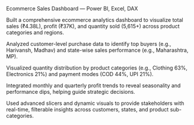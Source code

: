 Ecommerce Sales Dashboard — Power BI, Excel, DAX

Built a comprehensive ecommerce analytics dashboard to visualize total sales (₹4.38L), profit (₹37K), and quantity sold (5,615+) across product categories and regions.

Analyzed customer-level purchase data to identify top buyers (e.g., Harivansh, Madhav) and state-wise sales performance (e.g., Maharashtra, MP).

Visualized quantity distribution by product categories (e.g., Clothing 63%, Electronics 21%) and payment modes (COD 44%, UPI 21%).

Integrated monthly and quarterly profit trends to reveal seasonality and performance dips, helping guide strategic decisions.

Used advanced slicers and dynamic visuals to provide stakeholders with real-time, filterable insights across customers, states, and product sub-categories.

